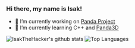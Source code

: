 ### Hi there, my name is Isak!

- 🔭 I’m currently working on [Panda Project](https://github.com/IsakTheHacker/Panda-project)
- 🌱 I’m currently learning C++ and [Panda3D](https://www.panda3d.org)

![IsakTheHacker's github stats](
https://github-readme-stats.vercel.app/api?username=IsakTheHacker&count_private=true&show_icons=true&theme=merko&custom_title=My%20stats&hide_border=true&hide=prs
)
![Top Languages](
https://github-readme-stats.vercel.app/api/top-langs/?username=IsakTheHacker&layout=compact&theme=merko&custom_title=My%20most%20used%20languages&hide_border=true
)

<!--
- 👯 I’m looking to collaborate on ...
- 🤔 I’m looking for help with ...
- 💬 Ask me about ...
- 📫 How to reach me: ...
- 😄 Pronouns: ...
- ⚡ Fun fact: ...
-->
